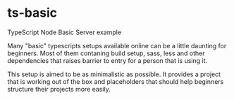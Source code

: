 # ts-basic
TypeScript Node Basic Server example

Many "basic" typescripts setups available online can be a little daunting for beginners. Most of them contaning build setup, sass, less and other dependencies that raises barrier to entry for a person that is using it.

This setup is aimed to be as minimalistic as possible. It provides a project that is working out of the box and placeholders that should help beginners structure their projects more easily.
